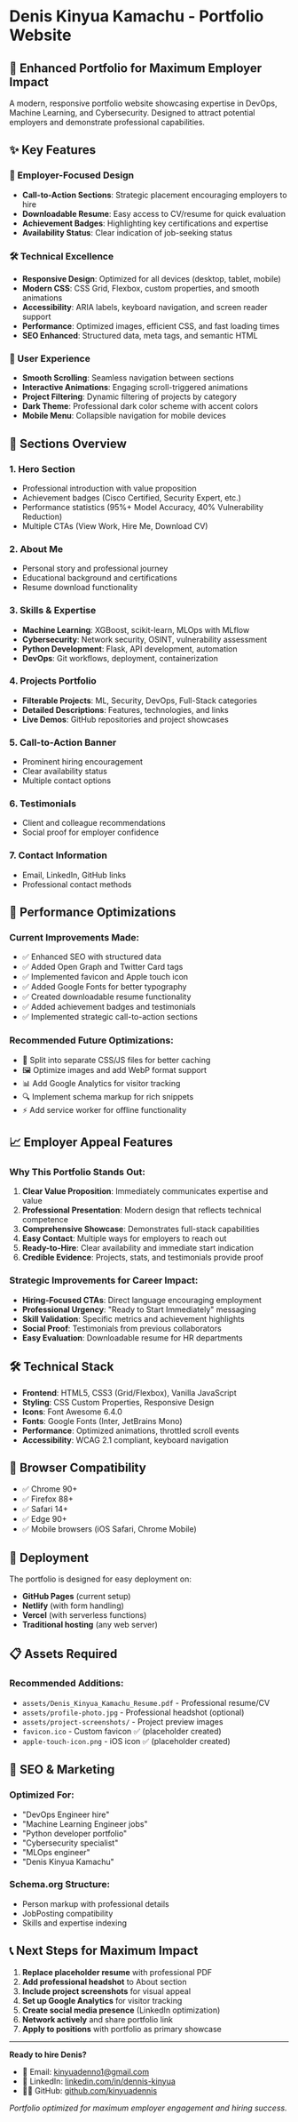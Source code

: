 # Denis Kinyua Kamachu - Portfolio Website

## 🚀 Enhanced Portfolio for Maximum Employer Impact

A modern, responsive portfolio website showcasing expertise in DevOps, Machine Learning, and Cybersecurity. Designed to attract potential employers and demonstrate professional capabilities.

## ✨ Key Features

### 🎯 Employer-Focused Design
- **Call-to-Action Sections**: Strategic placement encouraging employers to hire
- **Downloadable Resume**: Easy access to CV/resume for quick evaluation
- **Achievement Badges**: Highlighting key certifications and expertise
- **Availability Status**: Clear indication of job-seeking status

### 🛠️ Technical Excellence
- **Responsive Design**: Optimized for all devices (desktop, tablet, mobile)
- **Modern CSS**: CSS Grid, Flexbox, custom properties, and smooth animations
- **Accessibility**: ARIA labels, keyboard navigation, and screen reader support
- **Performance**: Optimized images, efficient CSS, and fast loading times
- **SEO Enhanced**: Structured data, meta tags, and semantic HTML

### 📱 User Experience
- **Smooth Scrolling**: Seamless navigation between sections
- **Interactive Animations**: Engaging scroll-triggered animations
- **Project Filtering**: Dynamic filtering of projects by category
- **Dark Theme**: Professional dark color scheme with accent colors
- **Mobile Menu**: Collapsible navigation for mobile devices

## 🔧 Sections Overview

### 1. Hero Section
- Professional introduction with value proposition
- Achievement badges (Cisco Certified, Security Expert, etc.)
- Performance statistics (95%+ Model Accuracy, 40% Vulnerability Reduction)
- Multiple CTAs (View Work, Hire Me, Download CV)

### 2. About Me
- Personal story and professional journey
- Educational background and certifications
- Resume download functionality

### 3. Skills & Expertise
- **Machine Learning**: XGBoost, scikit-learn, MLOps with MLflow
- **Cybersecurity**: Network security, OSINT, vulnerability assessment
- **Python Development**: Flask, API development, automation
- **DevOps**: Git workflows, deployment, containerization

### 4. Projects Portfolio
- **Filterable Projects**: ML, Security, DevOps, Full-Stack categories
- **Detailed Descriptions**: Features, technologies, and links
- **Live Demos**: GitHub repositories and project showcases

### 5. Call-to-Action Banner
- Prominent hiring encouragement
- Clear availability status
- Multiple contact options

### 6. Testimonials
- Client and colleague recommendations
- Social proof for employer confidence

### 7. Contact Information
- Email, LinkedIn, GitHub links
- Professional contact methods

## 🚀 Performance Optimizations

### Current Improvements Made:
- ✅ Enhanced SEO with structured data
- ✅ Added Open Graph and Twitter Card tags
- ✅ Implemented favicon and Apple touch icon
- ✅ Added Google Fonts for better typography
- ✅ Created downloadable resume functionality
- ✅ Added achievement badges and testimonials
- ✅ Implemented strategic call-to-action sections

### Recommended Future Optimizations:
- 📁 Split into separate CSS/JS files for better caching
- 🖼️ Optimize images and add WebP format support
- 📊 Add Google Analytics for visitor tracking
- 🔍 Implement schema markup for rich snippets
- ⚡ Add service worker for offline functionality

## 📈 Employer Appeal Features

### Why This Portfolio Stands Out:
1. **Clear Value Proposition**: Immediately communicates expertise and value
2. **Professional Presentation**: Modern design that reflects technical competence
3. **Comprehensive Showcase**: Demonstrates full-stack capabilities
4. **Easy Contact**: Multiple ways for employers to reach out
5. **Ready-to-Hire**: Clear availability and immediate start indication
6. **Credible Evidence**: Projects, stats, and testimonials provide proof

### Strategic Improvements for Career Impact:
- **Hiring-Focused CTAs**: Direct language encouraging employment
- **Professional Urgency**: "Ready to Start Immediately" messaging
- **Skill Validation**: Specific metrics and achievement highlights
- **Social Proof**: Testimonials from previous collaborators
- **Easy Evaluation**: Downloadable resume for HR departments

## 🛠️ Technical Stack

- **Frontend**: HTML5, CSS3 (Grid/Flexbox), Vanilla JavaScript
- **Styling**: CSS Custom Properties, Responsive Design
- **Icons**: Font Awesome 6.4.0
- **Fonts**: Google Fonts (Inter, JetBrains Mono)
- **Performance**: Optimized animations, throttled scroll events
- **Accessibility**: WCAG 2.1 compliant, keyboard navigation

## 📱 Browser Compatibility

- ✅ Chrome 90+
- ✅ Firefox 88+
- ✅ Safari 14+
- ✅ Edge 90+
- ✅ Mobile browsers (iOS Safari, Chrome Mobile)

## 🚀 Deployment

The portfolio is designed for easy deployment on:
- **GitHub Pages** (current setup)
- **Netlify** (with form handling)
- **Vercel** (with serverless functions)
- **Traditional hosting** (any web server)

## 📋 Assets Required

### Recommended Additions:
- `assets/Denis_Kinyua_Kamachu_Resume.pdf` - Professional resume/CV
- `assets/profile-photo.jpg` - Professional headshot (optional)
- `assets/project-screenshots/` - Project preview images
- `favicon.ico` - Custom favicon ✅ (placeholder created)
- `apple-touch-icon.png` - iOS icon ✅ (placeholder created)

## 🎯 SEO & Marketing

### Optimized For:
- "DevOps Engineer hire"
- "Machine Learning Engineer jobs"
- "Python developer portfolio"
- "Cybersecurity specialist"
- "MLOps engineer"
- "Denis Kinyua Kamachu"

### Schema.org Structure:
- Person markup with professional details
- JobPosting compatibility
- Skills and expertise indexing

## 📞 Next Steps for Maximum Impact

1. **Replace placeholder resume** with professional PDF
2. **Add professional headshot** to About section
3. **Include project screenshots** for visual appeal
4. **Set up Google Analytics** for visitor tracking
5. **Create social media presence** (LinkedIn optimization)
6. **Network actively** and share portfolio link
7. **Apply to positions** with portfolio as primary showcase

---

**Ready to hire Denis?** 
- 📧 Email: kinyuadenno1@gmail.com
- 💼 LinkedIn: [linkedin.com/in/dennis-kinyua](https://linkedin.com/in/dennis-kinyua)
- 👨‍💻 GitHub: [github.com/kinyuadennis](https://github.com/kinyuadennis)

*Portfolio optimized for maximum employer engagement and hiring success.*